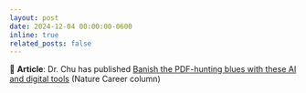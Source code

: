 ```yaml
---
layout: post
date: 2024-12-04 00:00:00-0600
inline: true
related_posts: false
---
```


📝 __Article__: Dr. Chu has published [Banish the PDF-hunting blues with these AI and digital tools](https://www.nature.com/articles/d41586-024-03775-7) (Nature Career column)

